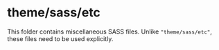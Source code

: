# theme/sass/etc

This folder contains miscellaneous SASS files. Unlike `"theme/sass/etc"`, these files
need to be used explicitly.
